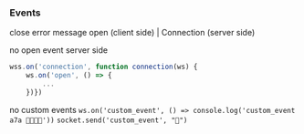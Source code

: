 ### Events
close
error
message
open (client side) | Connection (server side)

no open event server side
```js
wss.on('connection', function connection(ws) {
    ws.on('open', () => {
        ...
    })})
```
no custom events
`ws.on('custom_event', () => console.log('custom_event a7a 🥒🥒🥒🥒'))`
`socket.send('custom_event', "🍅")`


